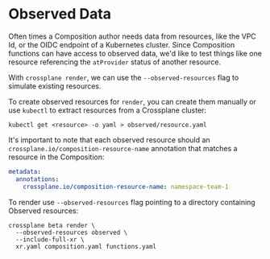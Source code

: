 # Observed Data

Often times a Composition author needs data from resources, like the
VPC Id, or the OIDC endpoint of a Kubernetes cluster. Since Composition
functions can have access to observed data, we'd like to test things like
one resource referencing the `atProvider` status of another resource.

With `crossplane render`, we can use the `--observed-resources` flag to
simulate existing resources.

To create observed resources for `render`, you can create them
manually or use `kubectl` to extract resources from a Crossplane cluster:

```shell
kubectl get <resource> -o yaml > observed/resource.yaml
```

It's important to note that each observed resource should an
`crossplane.io/composition-resource-name` annotation that matches
a resource in the Composition:

```yaml
metadata:
  annotations:
    crossplane.io/composition-resource-name: namespace-team-1
```

To render use `--observed-resources` flag pointing to a directory
containing Observed resources:

```shell
crossplane beta render \
  --observed-resources observed \
  --include-full-xr \
  xr.yaml composition.yaml functions.yaml 
```
